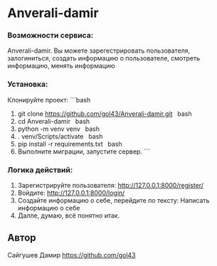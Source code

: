# Anverali-damir

### Возможности сервиса:
Anverali-damir. Вы можете зарегестрировать пользователя, залогиниться, создать информацию о пользователе, смотреть информацию, менять информацию

### Установка:
Клонируйте проект:
    ```bash
1.    git clone https://github.com/gol43/Anverali-damir.git
    ```
    ```bash
2.    cd Anverali-damir
    ```
    ```bash
3.    python -m venv venv
    ```
    ```bash
4.    . venv/Scripts/activate
    ```
    ```bash
5.    pip install -r requirements.txt
    ```
    ```bash
6.    Выполните миграции, запустите сервер.
    ```

### Логика действий:
1. Зарегистрируйте пользователя: http://127.0.0.1:8000/register/ 
2. Войдите: http://127.0.0.1:8000/login/
3. Создайте информацию о себе, перейдите по тексту: Написать информацию о себе
4. Далле, думаю, всё понятно итак.

## Автор <a id=author></a>

Сайгушев Дамир 
https://github.com/gol43